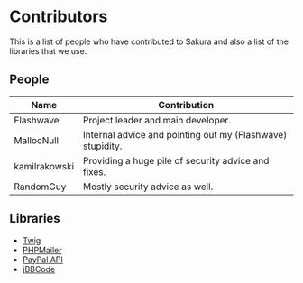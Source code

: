 # Contributors

This is a list of people who have contributed to Sakura and also a list of the libraries that we use.

## People

| Name          | Contribution                                               |
| ------------- | ---------------------------------------------------------- |
| Flashwave     | Project leader and main developer.                         |
| MallocNull    | Internal advice and pointing out my (Flashwave) stupidity. |
| kamilrakowski | Providing a huge pile of security advice and fixes.        |
| RandomGuy     | Mostly security advice as well.                            |

## Libraries

- [Twig](http://twig.sensiolabs.org/)
- [PHPMailer](https://github.com/PHPMailer/PHPMailer)
- [PayPal API](https://paypal.com/)
- [jBBCode](http://jbbcode.com/)

